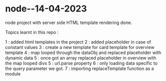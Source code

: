 # node--14-04-2023
node project with server side HTML template rendering done.


Topics learnt in this repo : </br>

1 : added html templates in the project
2 : added placeholder in case of constant values
3 : create a new template for card template for overview template
4 : map looped through the dataObj and replaced placeholder with dynamic data
5 : once got an array replaced placeholder in overview with the map looped divs
5 : url.parse property
6 : only loading data specific to the query parameter we got.
7 : importing replaceTemplate function as a module
